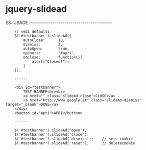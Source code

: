 jquery-slidead
==============

  ES. USAGE ------------------------------------------

		// vedi defaults
		$('#testbanner').slideAd({
			autoClose:		10,
			dismiss:		2,
			autoOpen:		true,
			openers:		'#apri',
			onClose:		function(){
				alert("Closed!");
			}
		});

		------

		<div id="testbanner">
			TEST BANNER<br><br>
			<a href="" class="slideAd-close">CLOSE</a> -
			<a href="http://www.google.it" class="slideAd-dismiss" target="_blank">DONE</a>
		</div>
		<button id="apri">APRI</button>

		------

		$('#testbanner').slideAd('open');
		$('#testbanner').slideAd('close');
		$('#testbanner').slideAd('dismiss'); 	// sets cookie
		$('#testbanner').slideAd('reset'); 		// deletecookie

